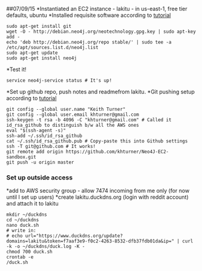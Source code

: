 ##07/09/15
*Instantiated an EC2 instance - lakitu - in us-east-1, free tier defaults, ubuntu
*Installed requisite software according to [tutorial](https://www.digitalocean.com/community/tutorials/how-to-install-neo4j-on-an-ubuntu-vps)
```
sudo apt-get install git
wget -O - http://debian.neo4j.org/neotechnology.gpg.key | sudo apt-key add -
echo 'deb http://debian.neo4j.org/repo stable/' | sudo tee -a /etc/apt/sources.list.d/neo4j.list
sudo apt-get update
sudo apt-get install neo4j
```

*Test it!
```
service neo4j-service status # It's up!
```

*Set up github repo, push notes and readmefrom lakitu.
*Git pushing setup according to [tutorial](https://help.github.com/articles/generating-ssh-keys/)
```
git config --global user.name "Keith Turner"
git config --global user.email khturner@gmail.com
ssh-keygen -t rsa -b 4096 -C "khturner@gmail.com" # Called it id_rsa_github to distinguish b/w all the AWS ones
eval "$(ssh-agent -s)"
ssh-add ~/.ssh/id_rsa_github
cat ~/.ssh/id_rsa_github.pub # Copy-paste this into Github settings
ssh -T git@github.com # It works!
git remote add origin https://github.com/khturner/Neo4J-EC2-sandbox.git
git push -u origin master
```

### Set up outside access
*add to AWS security group - allow 7474 incoming from me only (for now until I set up users)
*create lakitu.duckdns.org (login with reddit account) and attach it to lakitu
```
mkdir ~/duckdns
cd ~/duckdns
nano duck.sh
# write in:
# echo url="https://www.duckdns.org/update?domains=lakitu&token=f7aaf3e9-f0c2-4263-8532-dfb37fdb01da&ip=" | curl -k -o ~/duckdns/duck.log -K -
chmod 700 duck.sh
crontab -e
/duck.sh
```
